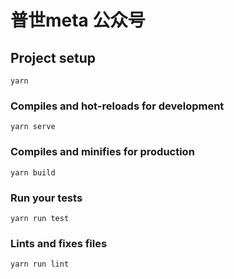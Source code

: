 # 普世meta 公众号

## Project setup
```
yarn
```

### Compiles and hot-reloads for development
```
yarn serve
```

### Compiles and minifies for production
```
yarn build
```

### Run your tests
```
yarn run test
```

### Lints and fixes files
```
yarn run lint
```
